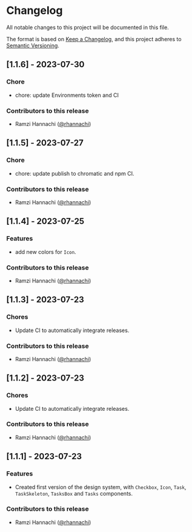 # Changelog

All notable changes to this project will be documented in this file.

The format is based on [Keep a Changelog](https://keepachangelog.com/en/1.0.0/),
and this project adheres to [Semantic Versioning](https://semver.org/spec/v2.0.0.html).

## [1.1.6] - 2023-07-30
### Chore
* chore: update Environments token and CI
### Contributors to this release
* Ramzi Hannachi ([@rhannachi](https://github.com/rhannachi))

## [1.1.5] - 2023-07-27
### Chore
* chore: update publish to chromatic and npm CI.
### Contributors to this release
* Ramzi Hannachi ([@rhannachi](https://github.com/rhannachi))

## [1.1.4] - 2023-07-25
### Features
* add new colors for `Icon`.
### Contributors to this release
* Ramzi Hannachi ([@rhannachi](https://github.com/rhannachi))

## [1.1.3] - 2023-07-23
### Chores
* Update CI to automatically integrate releases.
### Contributors to this release
* Ramzi Hannachi ([@rhannachi](https://github.com/rhannachi))

## [1.1.2] - 2023-07-23
### Chores
* Update CI to automatically integrate releases.
### Contributors to this release
* Ramzi Hannachi ([@rhannachi](https://github.com/rhannachi))

## [1.1.1] - 2023-07-23
### Features
* Created first version of the design system, with `Checkbox`, `Icon`, `Task`, `TaskSkeleton`, `TasksBox` and `Tasks` components.
### Contributors to this release
* Ramzi Hannachi ([@rhannachi](https://github.com/rhannachi))

